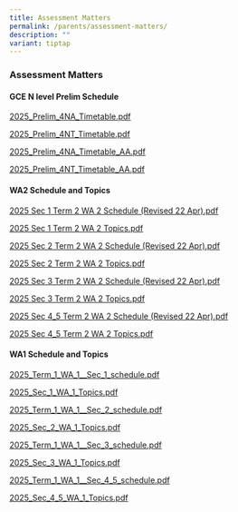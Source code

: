 ```yaml
---
title: Assessment Matters
permalink: /parents/assessment-matters/
description: ""
variant: tiptap
---
```

<h3>Assessment Matters</h3>
<h4>GCE N level Prelim Schedule</h4>
<p><a href="/files/Parents/Assessment Matters/2025_Prelim_4NA_Timetable.pdf" rel="noopener nofollow" target="_blank">2025_Prelim_4NA_Timetable.pdf</a>
</p>
<p><a href="/files/Parents/Assessment Matters/2025_Prelim_4NT_Timetable.pdf" rel="noopener nofollow" target="_blank">2025_Prelim_4NT_Timetable.pdf</a>
</p>
<p><a href="/files/Parents/Assessment Matters/2025_Prelim_4NA_Timetable__AA_.pdf" rel="noopener nofollow" target="_blank">2025_Prelim_4NA_Timetable_AA.pdf</a>
</p>
<p><a href="/files/Parents/Assessment Matters/2025_Prelim_4NT_Timetable_AA_.pdf" rel="noopener nofollow" target="_blank">2025_Prelim_4NT_Timetable_AA.pdf</a>
</p>
<h4>WA2 Schedule and Topics</h4>
<p><a href="/files/Parents/Assessment Matters/2025_Sec_1_Term_2_WA_2_Schedule__Revised_22_Apr_.pdf" rel="noopener nofollow" target="_blank">2025 Sec 1 Term 2 WA 2 Schedule (Revised 22 Apr).pdf</a>
</p>
<p><a href="/files/Parents/Assessment Matters/2025_Sec_1_WA_2_Topics.pdf" rel="noopener nofollow" target="_blank">2025 Sec 1 Term 2 WA 2 Topics.pdf</a>
</p>
<p><a href="/files/Parents/Assessment Matters/2025_Sec_2_Term_2_WA_2_Schedule__Revised_22_Apr_.pdf" rel="noopener nofollow" target="_blank">2025 Sec 2 Term 2 WA 2 Schedule (Revised 22 Apr).pdf</a>
</p>
<p><a href="/files/Parents/Assessment Matters/2025_Sec_2_WA_2_Topics.pdf" rel="noopener nofollow" target="_blank">2025 Sec 2 Term 2 WA 2 Topics.pdf</a>
</p>
<p><a href="/files/Parents/Assessment Matters/2025_Sec_3_Term_2_WA_2_Schedule__Revised_22_Apr_.pdf" rel="noopener nofollow" target="_blank">2025 Sec 3 Term 2 WA 2 Schedule (Revised 22 Apr).pdf</a>
</p>
<p><a href="/files/Parents/Assessment Matters/2025_Sec_3_WA_2_Topics.pdf" rel="noopener nofollow" target="_blank">2025 Sec 3 Term 2 WA 2 Topics.pdf</a>
</p>
<p><a href="/files/Parents/Assessment Matters/2025_Sec_4_5_Term_2_WA_2_Schedule__Revised_22_Apr_.pdf" rel="noopener nofollow" target="_blank">2025 Sec 4_5 Term 2 WA 2 Schedule (Revised 22 Apr).pdf</a>
</p>
<p><a href="/files/Parents/Assessment Matters/2025_Sec_4_5_WA_2_Topics.pdf" rel="noopener nofollow" target="_blank">2025 Sec 4_5 Term 2 WA 2 Topics.pdf</a>
</p>
<p></p>
<h4>WA1 Schedule and Topics</h4>
<p><a href="/files/Parents/Assessment Matters/2025_Term_1_WA_1__Sec_1_.pdf" rel="noopener nofollow" target="_blank">2025_Term_1_WA_1__Sec_1_schedule.pdf</a>
</p>
<p><a href="/files/Parents/Assessment Matters/2025_Sec_1_WA_1_Topics.pdf" rel="noopener nofollow" target="_blank">2025_Sec_1_WA_1_Topics.pdf</a>
</p>
<p><a href="/files/Parents/Assessment Matters/2025_Term_1_WA_1__Sec_2_.pdf" rel="noopener nofollow" target="_blank">2025_Term_1_WA_1__Sec_2_schedule.pdf</a>
</p>
<p><a href="/files/Parents/Assessment Matters/2025_Sec_2_WA_1_Topics.pdf" rel="noopener nofollow" target="_blank">2025_Sec_2_WA_1_Topics.pdf</a>
</p>
<p><a href="/files/Parents/Assessment Matters/2025_Term_1_WA_1__Sec_3___Revised_.pdf" rel="noopener nofollow" target="_blank">2025_Term_1_WA_1__Sec_3_schedule.pdf</a>
</p>
<p><a href="/files/Parents/Assessment Matters/2025_Sec_3_WA_1_Topics.pdf" rel="noopener nofollow" target="_blank">2025_Sec_3_WA_1_Topics.pdf</a>
</p>
<p><a href="/files/Parents/Assessment Matters/2025_Term_1_WA_1__Sec_4_5___Revised_.pdf" rel="noopener nofollow" target="_blank">2025_Term_1_WA_1__Sec_4_5_schedule.pdf</a>
</p>
<p><a href="/files/Parents/Assessment Matters/2025_Sec_4_5_WA_1_Topics.pdf" rel="noopener nofollow" target="_blank">2025_Sec_4_5_WA_1_Topics.pdf</a>
</p>
<h4></h4>
<p></p>